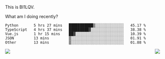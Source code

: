 This is BI1LQV.

What am I doing recently?

<!--START_SECTION:waka-->

```text
Python       5 hrs 27 mins   ███████████▒░░░░░░░░░░░░░   45.17 %
TypeScript   4 hrs 37 mins   █████████▓░░░░░░░░░░░░░░░   38.38 %
Vue.js       1 hr 15 mins    ██▓░░░░░░░░░░░░░░░░░░░░░░   10.39 %
JSON         13 mins         ▒░░░░░░░░░░░░░░░░░░░░░░░░   01.91 %
Other        13 mins         ▒░░░░░░░░░░░░░░░░░░░░░░░░   01.88 %
```

<!--END_SECTION:waka-->
<img align="right" src="https://github-readme-stats.vercel.app/api?username=bi1lqv&show_icons=true&count_private=true">

<img src="https://metrics.lecoq.io/bi1lqv?template=classic&base.activity=0&base.community=0&base.repositories=0&base.metadata=0&isocalendar=1&base=header%2C%20activity%2C%20community%2C%20repositories%2C%20metadata&base.indepth=false&base.hireable=false&isocalendar=false&isocalendar.duration=full-year&config.timezone=Asia%2FShanghai">
